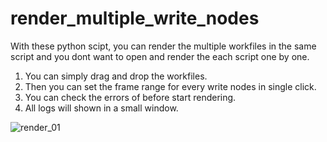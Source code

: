# render_multiple_write_nodes
With these python scipt, you can render the multiple workfiles in the same script and you dont want to open and render the each script one by one. 
1. You can simply drag and drop the workfiles.
2. Then you can set the frame range for every write nodes in single click.
3. You can check the errors of before start rendering. 
4. All logs will shown in a small window. 


![render_01](https://user-images.githubusercontent.com/65713157/132105832-03a418e0-7667-4a9a-8a21-e5fb70446f34.jpg)

